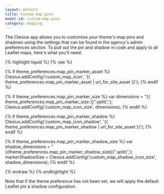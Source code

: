 ```yaml
---
layout: default
title: Custom map pins
modal-id: custom-map-pins
category: mapping
---
```

The Ctesius app allows you to customise your theme's map pins and shadows using the settings that can be found in the agency's admin preferences section. To pull out the pin and shadow in code and apply to all Leaflet maps, here's what you'll need:

{% highlight liquid %}
{% raw %}

{% if theme_preferences.map_pin_marker_asset  %}
 Ctesius.addConfig('custom_map_icon', '{{ theme_preferences.map_pin_marker_asset | url_for_site_asset }}');
{% endif %}

{% if theme_preferences.map_pin_marker_size %}
 var dimensions = "{{ theme_preferences.map_pin_marker_size }}".split(',');
 Ctesius.addConfig('custom_map_icon_size', dimensions);
{% endif %}

{% if theme_preferences.map_pin_marker_shadow %}
 Ctesius.addConfig('custom_map_icon_shadow', '{{ theme_preferences.map_pin_marker_shadow | url_for_site_asset }}');
{% endif %}

{% if theme_preferences.map_pin_marker_shadow_size %}
 var shadow_dimensions = "{{theme_preferences.map_pin_marker_shadow_size}}".split(',');
 markerShadowSize = Ctesius.addConfig('custom_map_shadow_icon_size', shadow_dimensions);
{% endif %}

{% endraw %}
{% endhighlight %}

Note that if the theme preference has not been set, we will apply the default Leaflet pin a shadow configuration.
